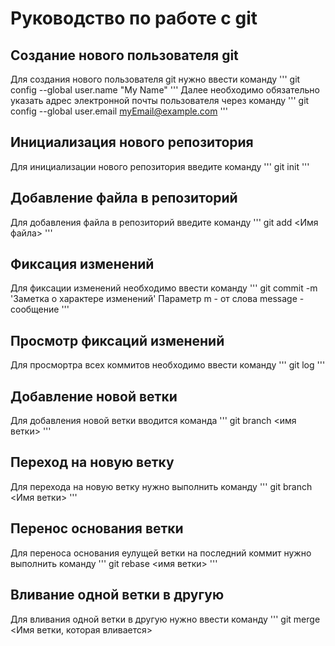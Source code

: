 # Руководство по работе с git

## Создание нового пользователя git
Для создания нового пользователя git нужно ввести команду
'''  git config --global user.name "My Name"
'''
Далее необходимо обязательно указать адрес электронной почты пользователя через команду
'''  git config --global user.email myEmail@example.com
'''   
## Инициализация нового репозитория
Для инициализации нового репозитория введите команду
'''
  git init
'''
## Добавление файла в репозиторий
Для добавления файла в репозиторий введите команду
'''
   git add <Имя файла>
'''
## Фиксация изменений 
Для фиксации изменений необходимо ввести команду
'''
    git commit -m 'Заметка о характере изменений' Параметр m - от слова message - сообщение
'''    
## Просмотр фиксаций изменений
Для просмортра всех коммитов необходимо ввести команду
'''
  git log
'''  

## Добавление новой ветки
Для добавления новой ветки вводится команда
'''
  git branch <имя ветки>
'''  
## Переход на новую ветку
Для перехода на новую ветку нужно выполнить команду
'''
  git branch <Имя ветки>
'''
## Перенос основания ветки
Для переноса основания еулущей ветки на последний коммит нужно выполнить команду
'''
  git rebase <имя ветки>
'''  
## Вливание одной ветки в другую
Для вливания одной ветки в другую нужно ввести команду
'''
  git merge <Имя ветки, которая вливается>
